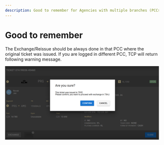 ```yaml
---
description: Good to remember for Agencies with multiple branches (PCCs)
---
```


# Good to remember

The Exchange/Reissue should be always done in that PCC where the original ticket was issued. If you are logged in different PCC, TCP will return following warning message.

![](../../.gitbook/assets/image%20%2883%29.png)

